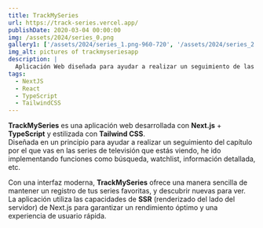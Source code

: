 ```yaml
---
title: TrackMySeries
url: https://track-series.vercel.app/
publishDate: 2020-03-04 00:00:00
img: /assets/2024/series_0.png
gallery1: ['/assets/2024/series_1.png-960-720', '/assets/2024/series_2.png-960-720', '/assets/2024/series_3.png-960-720', '/assets/2024/series_4.png-960-720', '/assets/2024/series_5.png-960-720']
img_alt: pictures of trackmyseriesapp
description: |
  Aplicación Web diseñada para ayudar a realizar un seguimiento de las series que sigues y descubrir nuevas.
tags:
  - NextJS
  - React
  - TypeScript
  - TailwindCSS
---
```

**TrackMySeries** es una aplicación web desarrollada con **Next.js** + **TypeScript** y estilizada con **Tailwind CSS**.  
Diseñada en un principio para ayudar a realizar un seguimiento del capítulo por el que vas en las series de televisión que estás viendo, he ido implementando funciones como búsqueda, watchlist, información detallada, etc. 

Con una interfaz moderna, **TrackMySeries** ofrece una manera sencilla de mantener un registro de tus series favoritas, y descubrir nuevas para ver.   
La aplicación utiliza las capacidades de **SSR** (renderizado del lado del servidor) de Next.js para garantizar un rendimiento óptimo y una experiencia de usuario rápida.